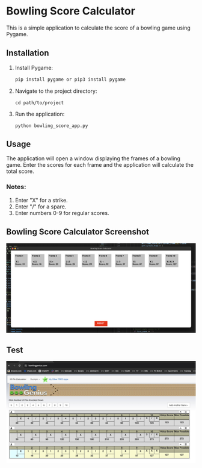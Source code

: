 # Bowling Score Calculator

This is a simple application to calculate the score of a bowling game using Pygame.

## Installation

1. Install Pygame:
   ```sh
   pip install pygame or pip3 install pygame
   ```
2. Navigate to the project directory:
   ```
   cd path/to/project
   ```
3. Run the application:
   ```
   python bowling_score_app.py
   ```

## Usage

The application will open a window displaying the frames of a bowling game. Enter the scores for each frame and the application will calculate the total score.

### Notes:

1. Enter "X" for a strike.
2. Enter "/" for a spare.
3. Enter numbers 0-9 for regular scores.

## Bowling Score Calculator Screenshot

![Bowling Score Calculator Screenshot](images/bowling.png)

## Test

![TEST](images/test.png)
